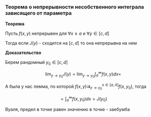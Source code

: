 ### Теорема о непрерывности несобственного интеграла зависящего от параметра

**Теорема**

Пусть $f(x,y)$ непрерывен для $\forall x \geq a$ и $\forall y \in [c,d]$

Тогда если $J(y)$ - сходится на $[c,d]$ то она непрерывна на нем

**Доказательство**

Берем рандомный $y_0\in [c,d]$

$$
    \lim_{y\to y_0}J(y) = \lim_{y\to y_0}\int_a^\infty f(x,y)dx =
$$

А была у нас лемма, по которой $f(x,y) \rightrightarrows_{y\to y_0}^{x \in [a,A]}f(x, y_0)$, тогда

$$
    = \int_a^\infty f(x,y_0)dx = J(y_0)
$$

Вуаля, предел в точке равен значению в точке - заебумба

